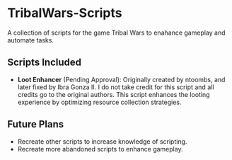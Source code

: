 # TribalWars-Scripts
A collection of scripts for the game Tribal Wars to enahance gameplay and automate tasks.

## Scripts Included
- **Loot Enhancer** (Pending Approval): Originally created by ntoombs, and later fixed by Ibra Gonza II. I do not take credit for this script and all credits go to the original authors. This script enhances the looting experience by optimizing resource collection strategies.

## Future Plans
- Recreate other scripts to increase knowledge of scripting. 
- Recreate more abandoned scripts to enhance gameplay.